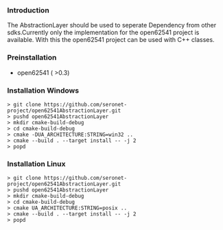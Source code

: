 ### Introduction

The AbstractionLayer should be used to seperate Dependency from other sdks.Currently only the implementation for the open62541 project is available. With this the open62541 project can be used with C++ classes.

### Preinstallation
- open62541 ( >0.3)

### Installation Windows

````
> git clone https://github.com/seronet-project/open62541AbstractionLayer.git
> pushd open62541AbstractionLayer
> mkdir cmake-build-debug
> cd cmake-build-debug
> cmake -DUA_ARCHITECTURE:STRING=win32 ..
> cmake --build . --target install -- -j 2
> popd
````

### Installation Linux

````
> git clone https://github.com/seronet-project/open62541AbstractionLayer.git
> pushd open62541AbstractionLayer
> mkdir cmake-build-debug
> cd cmake-build-debug
> cmake UA_ARCHITECTURE:STRING=posix ..
> cmake --build . --target install -- -j 2
> popd
````

